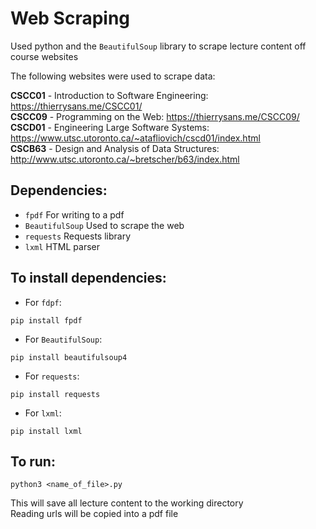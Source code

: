 # Web Scraping
Used python and the `BeautifulSoup` library to scrape lecture content off course websites

The following websites were used to scrape data:

**CSCC01** - Introduction to Software Engineering: https://thierrysans.me/CSCC01/  
**CSCC09** - Programming on the Web: https://thierrysans.me/CSCC09/  
**CSCD01** - Engineering Large Software Systems: https://www.utsc.utoronto.ca/~atafliovich/cscd01/index.html   
**CSCB63** - Design and Analysis of Data Structures: http://www.utsc.utoronto.ca/~bretscher/b63/index.html 

## Dependencies:
- `fpdf`  For writing to a pdf
- `BeautifulSoup`  Used to scrape the web
- `requests`  Requests library
- `lxml`  HTML parser


## To install dependencies:  

- For `fdpf`:   
~~~~
pip install fpdf
~~~~
- For `BeautifulSoup`:   
~~~~
pip install beautifulsoup4
~~~~
- For `requests`:    
~~~~
pip install requests
~~~~
- For `lxml`:    
~~~~
pip install lxml
~~~~

## To run:  

~~~~
python3 <name_of_file>.py
~~~~

This will save all lecture content to the working directory  
Reading urls will be copied into a pdf file
